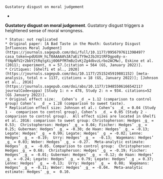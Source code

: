 
#### 
    Gustatory disgust on moral judgement 




* 
**Gustatory disgust on moral judgement**. Gustatory disgust triggers a heightened sense of moral wrongness.


    * Status: not replicated
    * Original paper: [A Bad Taste in the Mouth: Gustatory Disgust Influences Moral Judgment](https://journals.sagepub.com/doi/full/10.1177/0956797611398497?casa_token=pdUGVH_hLT0AAAAA%3A7aEiTY9e2JbJX1tRFDgpo8y-x-ftNpNfV2r2bbY2tRqtgXij0O6PfM7mBzIvKjZg4dbvzLrbo2ACMw), Eskine et al. (2011); experiment, n = 57.[citation = 564 (GS, January 2022)].
    * Critiques: [Ghelfi et al., 2020](https://journals.sagepub.com/doi/10.1177/2515245919881152) [meta-analysis, total n = 1137, citations = 18 (GS, January 2022)]; [Johnson et al., 2016](https://journals.sagepub.com/doi/abs/10.1177/1948550616654211?journalCode=sppa) [Study 1: n = 478, Study 2: n = 934. citations=52 (GS January 2022)].
    * Original effect size:_ _Cohen’s _d _= 1.12 (comparison to control group) Cohen’s  _d _= 1.28 (comparison to sweet taste).
    * Replication effect size: Johnson et al.: Cohen’s  _d_ = 0.04 (Study 1 -  comparison to control group), Cohen’s  _d_ = 0.05 (Study 2 -  comparison to control group).  All effect sizes are located in Ghelfi et al. 2016: comparison to sweet group: Christopherson: Hedges _g_ = 0.53;  Christopherson: Hedges’ _g_ = 0.04; Fischer: Hedges’ _g_ = 0.25; Guberman: Hedges’ _g_ = -0.30; de Haan: Hedges’ _g_ = -0.13; Legate: Hedges’ _g_ = 0.99; Legate: Hedges’ _g _= -0.02; Lenne: Hedges’ _g_ = -0.19;  Urry: Hedges’ _g_ =  -0.13;  Wagemans: Hedges’ _g_ = 0.03; Weber: Hedges’ _g_ = -0.27.  Meta-analytic estimate: Hedges’ _g_ =  -0.05. Comparison to control group:  Christopherson: Hedges _g_ = 0.68;  Christopherson: Hedges’ _g_ = -0.19; Fischer: Hedges’ _g_ = -0.01; Guberman: Hedges’ _g_ = -0.12; de Haan: Hedges’ _g_ = -0.24; Legate: Hedges’ _g_ = 0.79; Legate: Hedges’ _g _= 0.37; Lenne: Hedges’ _g_ = -0.13;  Urry: Hedges’ _g_ =  0.08;  Wagemans: Hedges’ _g_ = -0.11; Weber: Hedges’ _g_ = -0.04.  Meta-analytic estimate: Hedges’ _g_ =  0.10.

